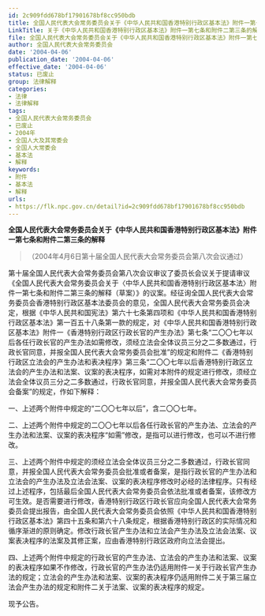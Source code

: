```yaml
---
id: 2c909fdd678bf17901678bf8cc950bdb
title: 全国人民代表大会常务委员会关于《中华人民共和国香港特别行政区基本法》附件一第七条和附件二第三条的解释
LinkTitle: 关于《中华人民共和国香港特别行政区基本法》附件一第七条和附件二第三条的解释（2004）
file: 全国人民代表大会常务委员会关于《中华人民共和国香港特别行政区基本法》附件一第七条和附件二第三条的解释_20040406_2c909fdd678bf17901678bf8cc950bdb.docx
author: 全国人民代表大会常务委员会
date: '2004-04-06'
publication_date: '2004-04-06'
effective_date: '2004-04-06'
status: 已废止
group: 法律解释
categories:
- 法律
- 法律解释
tags:
- 全国人民代表大会常务委员会
- 已废止
- 2004年
- 全国人大及其常委会
- 全国人大常委会
- 基本法
- 解释
keywords:
- 附件
- 基本法
- 解释
urls:
- https://flk.npc.gov.cn/detail?id=2c909fdd678bf17901678bf8cc950bdb
---
```


**全国人民代表大会常务委员会关于《中华人民共和国香港特别行政区基本法》附件一第七条和附件二第三条的解释**

> （2004年4月6日第十届全国人民代表大会常务委员会第八次会议通过）

第十届全国人民代表大会常务委员会第八次会议审议了委员长会议关于提请审议《全国人民代表大会常务委员会关于〈中华人民共和国香港特别行政区基本法〉附件一第七条和附件二第三条的解释（草案）》的议案。经征询全国人民代表大会常务委员会香港特别行政区基本法委员会的意见，全国人民代表大会常务委员会决定，根据《中华人民共和国宪法》第六十七条第四项和《中华人民共和国香港特别行政区基本法》第一百五十八条第一款的规定，对《中华人民共和国香港特别行政区基本法》附件一《香港特别行政区行政长官的产生办法》第七条“二〇〇七年以后各任行政长官的产生办法如需修改，须经立法会全体议员三分之二多数通过，行政长官同意，并报全国人民代表大会常务委员会批准”的规定和附件二《香港特别行政区立法会的产生办法和表决程序》第三条“二〇〇七年以后香港特别行政区立法会的产生办法和法案、议案的表决程序，如需对本附件的规定进行修改，须经立法会全体议员三分之二多数通过，行政长官同意，并报全国人民代表大会常务委员会备案”的规定，作如下解释：

一、上述两个附件中规定的“二〇〇七年以后”，含二〇〇七年。

二、上述两个附件中规定的二〇〇七年以后各任行政长官的产生办法、立法会的产生办法和法案、议案的表决程序“如需”修改，是指可以进行修改，也可以不进行修改。

三、上述两个附件中规定的须经立法会全体议员三分之二多数通过，行政长官同意，并报全国人民代表大会常务委员会批准或者备案，是指行政长官的产生办法和立法会的产生办法及立法会法案、议案的表决程序修改时必经的法律程序。只有经过上述程序，包括最后全国人民代表大会常务委员会依法批准或者备案，该修改方可生效。是否需要进行修改，香港特别行政区行政长官应向全国人民代表大会常务委员会提出报告，由全国人民代表大会常务委员会依照《中华人民共和国香港特别行政区基本法》第四十五条和第六十八条规定，根据香港特别行政区的实际情况和循序渐进的原则确定。修改行政长官产生办法和立法会产生办法及立法会法案、议案表决程序的法案及其修正案，应由香港特别行政区政府向立法会提出。

四、上述两个附件中规定的行政长官的产生办法、立法会的产生办法和法案、议案的表决程序如果不作修改，行政长官的产生办法仍适用附件一关于行政长官产生办法的规定；立法会的产生办法和法案、议案的表决程序仍适用附件二关于第三届立法会产生办法的规定和附件二关于法案、议案的表决程序的规定。

现予公告。
